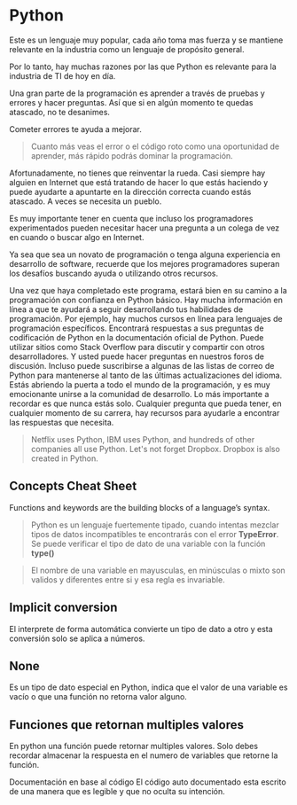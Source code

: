 # Python
Este es un lenguaje muy popular, cada año toma mas fuerza y se mantiene relevante en la industria como un lenguaje de propósito general.

Por lo tanto, hay muchas razones por las que Python es relevante para la industria de TI de hoy en día. 

Una gran parte de la programación es aprender a través de pruebas y errores y hacer preguntas. Así que si en algún momento te quedas atascado, no te desanimes. 

Cometer errores te ayuda a mejorar. 

> Cuanto más veas el error o el código roto como una oportunidad de aprender, más rápido podrás dominar la programación. 

Afortunadamente, no tienes que reinventar la rueda. Casi siempre hay alguien en Internet que está tratando de hacer lo que estás haciendo y puede ayudarte a apuntarte en la dirección correcta cuando estás atascado. A veces se necesita un pueblo. 

Es muy importante tener en cuenta que incluso los programadores experimentados pueden necesitar hacer una pregunta a un colega de vez en cuando o buscar algo en Internet. 

Ya sea que sea un novato de programación o tenga alguna experiencia en desarrollo de software, recuerde que los mejores programadores superan los desafíos buscando ayuda o utilizando otros recursos. 

Una vez que haya completado este programa, estará bien en su camino a la programación con confianza en Python básico. Hay mucha información en línea a que te ayudará a seguir desarrollando tus habilidades de programación. Por ejemplo, hay muchos cursos en línea para lenguajes de programación específicos. Encontrará respuestas a sus preguntas de codificación de Python en la documentación oficial de Python. Puede utilizar sitios como Stack Overflow para discutir y compartir con otros desarrolladores. Y usted puede hacer preguntas en nuestros foros de discusión. Incluso puede suscribirse a algunas de las listas de correo de Python para mantenerse al tanto de las últimas actualizaciones del idioma. Estás abriendo la puerta a todo el mundo de la programación, y es muy emocionante unirse a la comunidad de desarrollo. Lo más importante a recordar es que nunca estás solo. Cualquier pregunta que pueda tener, en cualquier momento de su carrera, hay recursos para ayudarle a encontrar las respuestas que necesita. 

> Netflix uses Python, IBM uses Python, and hundreds of other companies all use Python. Let's not forget Dropbox. Dropbox is also created in Python.

## Concepts Cheat Sheet
Functions and keywords are the building blocks of a language’s syntax.

> Python es un lenguaje fuertemente tipado, cuando intentas mezclar tipos de datos incompatibles te encontrarás con el error **TypeError**. Se puede verificar el tipo de dato de una variable con la función **type()**

> El nombre de una variable en mayusculas, en minúsculas o mixto son validos y diferentes entre si y esa regla es invariable.

## Implicit conversion
El interprete de forma automática convierte un tipo de dato a otro y esta conversión solo se aplica a números.

## None
Es un tipo de dato especial en Python, indica que el valor de una variable es vacío o que una función no retorna valor alguno. 

## Funciones que retornan multiples valores
En python una función puede retornar multiples valores. Solo debes recordar almacenar la respuesta en el numero de variables que retorne la función.

Documentación en base al código
El código auto documentado esta escrito de una manera que es legible y que no oculta su intención.



